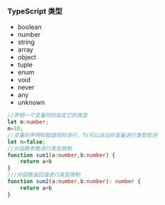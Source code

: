 ### TypeScript 类型

- boolean
- number
- string
- array
- object
- tuple
- enum
- void
- never
- any
- unknown



```ts
//声明一个变量同时指定它的类型
let m:number;
m=10;
//变量的声明和赋值同时进行，Ts可以自动对变量进行类型检测
let n=false;
//对函数参数进行类型限制
function sum1(a:number,b:number) {
    return a+b
}
///对函数返回值进行类型限制
function sum2(a:number,b:number): number {
    return a+b
}
```

